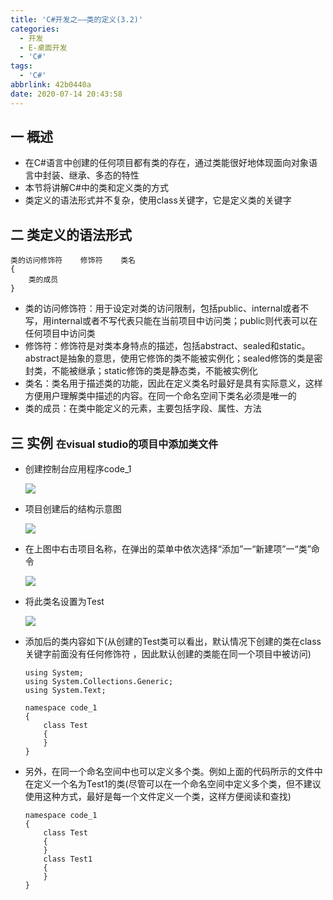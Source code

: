 ```yaml
---
title: 'C#开发之——类的定义(3.2)'
categories:
  - 开发
  - E-桌面开发
  - 'C#'
tags:
  - 'C#'
abbrlink: 42b0440a
date: 2020-07-14 20:43:58
---
```

## 一 概述

* 在C#语言中创建的任何项目都有类的存在，通过类能很好地体现面向对象语言中封装、继承、多态的特性
* 本节将讲解C#中的类和定义类的方式
* 类定义的语法形式并不复杂，使用class关键字，它是定义类的关键字

<!--more-->

## 二 类定义的语法形式

```
类的访问修饰符    修饰符    类名
{
    类的成员
}
```

* 类的访问修饰符：用于设定对类的访问限制，包括public、internal或者不写，用internal或者不写代表只能在当前项目中访问类；public则代表可以在任何项目中访问类
* 修饰符：修饰符是对类本身特点的描述，包括abstract、sealed和static。abstract是抽象的意思，使用它修饰的类不能被实例化；sealed修饰的类是密封类，不能被继承；static修饰的类是静态类，不能被实例化
* 类名：类名用于描述类的功能，因此在定义类名时最好是具有实际意义，这样方便用户理解类中描述的内容。在同一个命名空间下类名必须是唯一的
* 类的成员：在类中能定义的元素，主要包括字段、属性、方法

## 三 实例 <font size=3>在visual studio的项目中添加类文件</font>

* 创建控制台应用程序code_1

  ![][1]
  
* 项目创建后的结构示意图

  ![][2]
  
* 在上图中右击项目名称，在弹出的菜单中依次选择“添加”一“新建项”一“类”命令

  ![][3]
  
* 将此类名设置为Test

  ![][4]
  
* 添加后的类内容如下(从创建的Test类可以看出，默认情况下创建的类在class关键字前面没有任何修饰符 ，因此默认创建的类能在同一个项目中被访问)

  ```
  using System;
  using System.Collections.Generic;
  using System.Text;
  
  namespace code_1
  {
      class Test
      {
      }
  }
  ```

* 另外，在同一个命名空间中也可以定义多个类。例如上面的代码所示的文件中在定义一个名为Test1的类(尽管可以在一个命名空间中定义多个类，但不建议使用这种方式，最好是每一个文件定义一个类，这样方便阅读和查找)

  ```
  namespace code_1
  {
      class Test
      {
      }
      class Test1
      {
      }
  }
  ```

  

[1]:https://jsd.onmicrosoft.cn/gh/PGzxc/CDN/blog-image/csharp-class-define-create-code-1.png
[2]:https://jsd.onmicrosoft.cn/gh/PGzxc/CDN/blog-image/csharp-class-define-code-1-struct.png
[3]:https://jsd.onmicrosoft.cn/gh/PGzxc/CDN/blog-image/csharp-class-define-add-new-class.png
[4]:https://jsd.onmicrosoft.cn/gh/PGzxc/CDN/blog-image/csharp-class-define-test.png